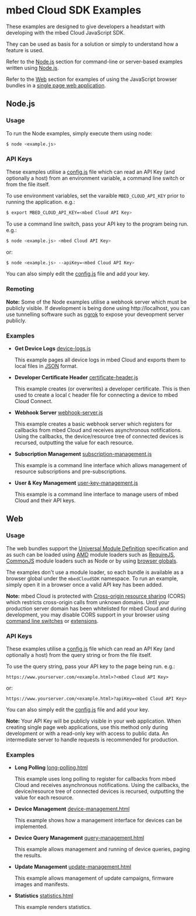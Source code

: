 # mbed Cloud SDK Examples

These examples are designed to give developers a headstart with developing with the mbed Cloud JavaScript SDK.

They can be used as basis for a solution or simply to understand how a feature is used.

Refer to the [Node.js](#node.js) section for command-line or server-based examples written using [Node.js](https://nodejs.org).

Refer to the [Web](#web) section for examples of using the JavaScript browser bundles in a [single page web application](https://en.wikipedia.org/wiki/Single-page_application).

## Node.js

### Usage

To run the Node examples, simply execute them using node:

```bash
$ node <example.js>
```

### API Keys

These examples utilise a [config.js](node/config.js) file which can read an API Key (and optionally a host) from an environment variable, a command line switch or from the file itself.

To use environment variables, set the varaible `MBED_CLOUD_API_KEY` prior to running the application. e.g.:

```bash
$ export MBED_CLOUD_API_KEY=<mbed Cloud API Key>
```

To use a command line switch, pass your API key to the program being run. e.g.:

```bash
$ node <example.js> <mbed Cloud API Key>
```

or:

```bash
$ node <example.js> --apiKey=<mbed Cloud API Key>
```

You can also simply edit the [config.js](node/config.js) file and add your key.

### Remoting

__Note:__ Some of the Node examples utilise a webhook server which must be publicly visible. If development is being done using http://localhost, you can use tunnelling software such as [ngrok](https://ngrok.com/) to expose your deveopment server publicly.

### Examples

* __Get Device Logs__ [device-logs.js](node/device-logs.js)

  This example pages all device logs in mbed Cloud and exports them to local files in [JSON](http://www.json.org/) format.

* __Developer Certificate Header__ [certificate-header.js](node/certificate-header.js)

  This example creates (or overwrites) a developer certificate.
  This is then used to create a local `C` header file for connecting a device to mbed Cloud Connect.

* __Webhook Server__ [webhook-server.js](node/webhook-server.js)

  This example creates a basic webhook server which registers for callbacks from mbed Cloud and receives asynchronous notifications.
  Using the callbacks, the device/resource tree of connected devices is recursed, outputting the value for each resource.

* __Subscription Management__ [subscription-management.js](node/subscription-management.js)

  This example is a command line interface which allows management of resource subscriptions and pre-subscriptions.

* __User & Key Management__ [user-key-management.js](node/user-key-management.js)

  This example is a command line interface to manage users of mbed Cloud and their API keys.

## Web

### Usage

The web bundles support the [Universal Module Definition](https://github.com/umdjs/umd) specification and as such can be loaded using [AMD](https://en.wikipedia.org/wiki/Asynchronous_module_definition) module loaders such as [RequireJS](http://requirejs.org/), [CommonJS](https://en.wikipedia.org/wiki/CommonJS) module loaders such as Node or by using [browser globals](http://vanilla-js.com/).

The examples don't use a module loader, so each bundle is available as a browser global under the `mbedCloudSDK` namespace. To run an example, simply open it in a browser once a valid API key has been added.

__Note:__ mbed Cloud is protected with [Cross-origin resource sharing](https://en.wikipedia.org/wiki/Cross-origin_resource_sharing) (CORS) which restricts cross-origin calls from unknown domains. Until your production server domain has been whitelisted for mbed Cloud and during development, you may disable CORS support in your browser using [command line switches](http://www.thegeekstuff.com/2016/09/disable-same-origin-policy/) or [extensions](https://chrome.google.com/webstore/detail/allow-control-allow-origi/nlfbmbojpeacfghkpbjhddihlkkiljbi).

### API Keys

These examples utilise a [config.js](web/config.js) file which can read an API Key (and optionally a host) from the query string or from the file itself.

To use the query string, pass your API key to the page being run. e.g.:

```
https://www.yourserver.com/<example.html>?<mbed Cloud API Key>
```

or:

```
https://www.yourserver.com/<example.html>?apiKey=<mbed Cloud API Key>
```

You can also simply edit the [config.js](web/config.js) file and add your key.

__Note:__ Your API Key will be publicly visible in your web application. When creating single page web applications, use this method only during development or with a read-only key with access to public data. An intermediate server to handle requests is recommended for production.

### Examples

* __Long Polling__ [long-polling.html](web/long-polling.html)

  This example uses long polling to register for callbacks from mbed Cloud and receives asynchronous notifications.
  Using the callbacks, the device/resource tree of connected devices is recursed, outputting the value for each resource.

* __Device Management__ [device-management.html](web/device-management.html)

  This example shows how a management interface for devices can be implemented.

* __Device Query Management__ [query-management.html](web/query-management.html)

  This example allows management and running of device queries, paging the results.

* __Update Management__ [update-management.html](web/update-management.html)

  This example allows management of update campaigns, firmware images and manifests.

* __Statistics__ [statistics.html](web/statistics.html)

  This example renders statistics.
